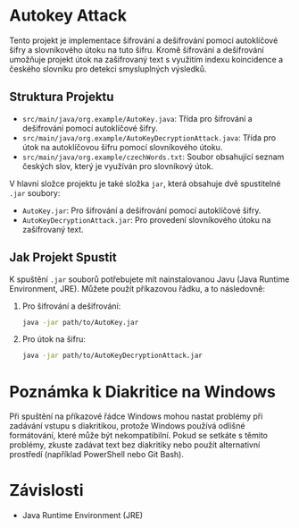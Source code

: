 # Autokey Attack

Tento projekt je implementace šifrování a dešifrování pomocí autoklíčové šifry a slovníkového útoku na tuto šifru. Kromě šifrování a dešifrování umožňuje projekt útok na zašifrovaný text s využitím indexu koincidence a českého slovníku pro detekci smysluplných výsledků.

## Struktura Projektu

- `src/main/java/org.example/AutoKey.java`: Třída pro šifrování a dešifrování pomocí autoklíčové šifry.
- `src/main/java/org.example/AutoKeyDecryptionAttack.java`: Třída pro útok na autoklíčovou šifru pomocí slovníkového útoku.
- `src/main/java/org.example/czechWords.txt`: Soubor obsahující seznam českých slov, který je využíván pro slovníkový útok.

V hlavní složce projektu je také složka `jar`, která obsahuje dvě spustitelné `.jar` soubory:
- `AutoKey.jar`: Pro šifrování a dešifrování pomocí autoklíčové šifry.
- `AutoKeyDecryptionAttack.jar`: Pro provedení slovníkového útoku na zašifrovaný text.

## Jak Projekt Spustit

K spuštění `.jar` souborů potřebujete mít nainstalovanou Javu (Java Runtime Environment, JRE). Můžete použít příkazovou řádku, a to následovně:

1. Pro šifrování a dešifrování:
   ```bash
   java -jar path/to/AutoKey.jar
   
2. Pro útok na šifru:
   ```bash
   java -jar path/to/AutoKeyDecryptionAttack.jar

# Poznámka k Diakritice na Windows

Při spuštění na příkazové řádce Windows mohou nastat problémy při zadávání vstupu s diakritikou, protože Windows používá odlišné formátování, které může být nekompatibilní. Pokud se setkáte s těmito problémy, zkuste zadávat text bez diakritiky nebo použít alternativní prostředí (například PowerShell nebo Git Bash).

# Závislosti

- Java Runtime Environment (JRE)
